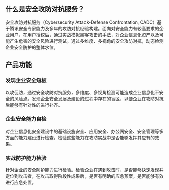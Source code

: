 ## 什么是安全攻防对抗服务？
安全攻防对抗服务（Cybersecurity Attack-Defense Confrontation, CADC）基于腾讯安全专家能力及多年的攻防对抗经验构建。面向对安全能力有较高要求的企业用户，在用户授权后，通过实战模拟黑客攻击的手法，对企业信息化资产以及可能产生危害的安全风险进行测试。通过多维度、多视角的安全攻防对抗，动态检测企业安全防护的整体水位。

## 产品功能
### 发现企业安全短板
以攻促防，通过安全攻防对抗服务，多维度、多视角检测可能造成企业信息化不安全的风险点。发现企业安全发展及建设的过程中存在的盲区，以便企业在攻防对抗后能够有针对性的进行补齐。

### 企业安全能力自检
对企业信息化安全建设中的基础设施安全、应用安全、办公网安全、安全管理等多方面的能力建设进行检查，检验这些能力在攻防实战中是否能够发挥其应有的效果。

### 实战防护能力检验
针对企业的安全防护能力进行检验。检验企业在遇到攻击时，是否能够快速发现并定位到攻击者，在攻击取得阶段性成果后，是否有明确的应急预案，是否能够有效进行应急处置。
